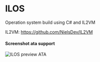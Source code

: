 # ILOS
Operation system build using C# and IL2VM

IL2VM: https://github.com/NielsDev/IL2VM

#### Screenshot ata support
![ILOS preview ATA](http://updo.nl/file/874b4933.png)
